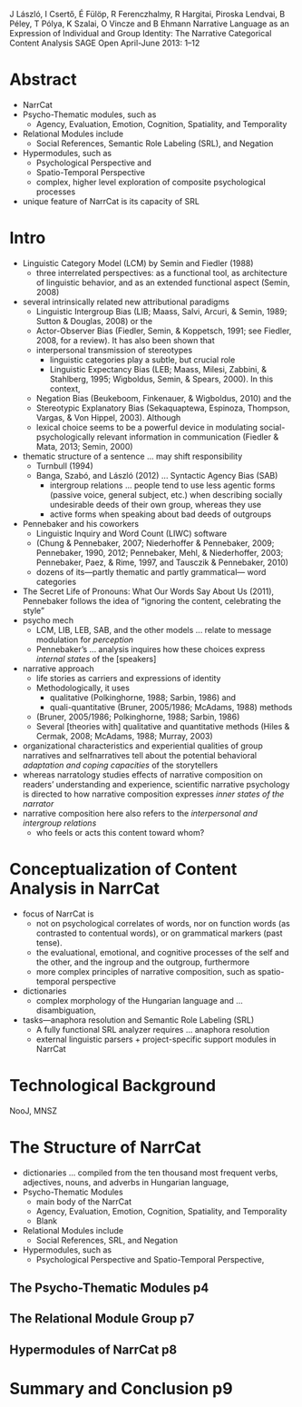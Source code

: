 J László, I Csertő, É Fülöp, R Ferenczhalmy, R Hargitai, Piroska Lendvai,
  B Péley, T Pólya, K Szalai, O Vincze and B Ehmann
Narrative Language as an Expression of Individual and Group Identity:
  The Narrative Categorical Content Analysis
SAGE Open April-June 2013: 1­–12

# Abstract

* NarrCat
* Psycho-Thematic modules, such as
  * Agency, Evaluation, Emotion, Cognition, Spatiality, and Temporality
* Relational Modules include
  * Social References, Semantic Role Labeling (SRL), and Negation
* Hypermodules, such as
  * Psychological Perspective and
  * Spatio-Temporal Perspective
  * complex, higher level exploration of composite psychological processes
* unique feature of NarrCat is its capacity of SRL

# Intro

* Linguistic Category Model (LCM) by Semin and Fiedler (1988)
  * three interrelated perspectives: as a functional tool, as architecture of
    linguistic behavior, and as an extended functional aspect (Semin, 2008)
* several intrinsically related new attributional paradigms
  * Linguistic Intergroup Bias (LIB; Maass, Salvi, Arcuri, & Semin, 1989;
      Sutton & Douglas, 2008) or the
  * Actor-Observer Bias (Fiedler, Semin, & Koppetsch, 1991; see Fiedler,
      2008, for a review). It has also been shown that
  * interpersonal transmission of stereotypes
    * linguistic categories play a subtle, but crucial role
    * Linguistic Expectancy Bias (LEB; Maass, Milesi, Zabbini, & Stahlberg,
      1995; Wigboldus, Semin, & Spears, 2000). In this context,
  * Negation Bias (Beukeboom, Finkenauer, & Wigboldus, 2010) and the
  * Stereotypic Explanatory Bias (Sekaquaptewa, Espinoza, Thompson, Vargas, &
    Von Hippel, 2003).  Although
  * lexical choice seems to be a powerful device in modulating
    social-psychologically relevant information in communication
    (Fiedler & Mata, 2013; Semin, 2000)
* thematic structure of a sentence ... may shift responsibility
  * Turnbull (1994)
  * Banga, Szabó, and László (2012) ... Syntactic Agency Bias (SAB)
    * intergroup relations ...  people tend to use less agentic forms (passive
      voice, general subject, etc.) when describing socially undesirable deeds
      of their own group, whereas they use
    * active forms when speaking about bad deeds of outgroups
* Pennebaker and his coworkers
  * Linguistic Inquiry and Word Count (LIWC) software
  * (Chung & Pennebaker, 2007; Niederhoffer & Pennebaker, 2009;
    Pennebaker, 1990, 2012; Pennebaker, Mehl, & Niederhoffer, 2003;
    Pennebaker, Paez, & Rime, 1997, and Tausczik & Pennebaker, 2010)
  * dozens of its—partly thematic and partly grammatical— word categories
* The Secret Life of Pronouns: What Our Words Say About Us (2011), Pennebaker
  follows the idea of “ignoring the content, celebrating the style”
* psycho mech
  * LCM, LIB, LEB, SAB, and the other models ... relate to message modulation
    for _perception_
  * Pennebaker’s ...  analysis inquires how these choices express _internal
    states_ of the [speakers]
* narrative approach
  * life stories as carriers and expressions of identity
  * Methodologically, it uses
    * qualitative (Polkinghorne, 1988; Sarbin, 1986) and
    * quali-quantitative (Bruner, 2005/1986; McAdams, 1988) methods
  * (Bruner, 2005/1986; Polkinghorne, 1988; Sarbin, 1986)
  * Several [theories with] qualitative and quantitative methods
    (Hiles & Cermak, 2008; McAdams, 1988; Murray, 2003)
* organizational characteristics and experiential qualities of group narratives
  and selfnarratives tell about the potential behavioral _adaptation and coping
  capacities_ of the storytellers
* whereas narratology studies effects of narrative composition on readers’
  understanding and experience, scientific narrative psychology is directed to
  how narrative composition expresses _inner states of the narrator_
* narrative composition here also refers to the _interpersonal and intergroup
  relations_
  * who feels or acts this content toward whom?

# Conceptualization of Content Analysis in NarrCat

* focus of NarrCat is
  * not on psychological correlates of words, nor on function words (as
    contrasted to contentual words), or on grammatical markers (past tense).
  * the evaluational, emotional, and cognitive processes of the self and the
    other, and the ingroup and the outgroup, furthermore
  * more complex principles of narrative composition,
    such as spatio-temporal perspective
* dictionaries
  * complex morphology of the Hungarian language and ...  disambiguation,
* tasks—anaphora resolution and Semantic Role Labeling (SRL)
  * A fully functional SRL analyzer requires ... anaphora resolution
  * external linguistic parsers + project-specific support modules in NarrCat

# Technological Background

NooJ, MNSZ

# The Structure of NarrCat

* dictionaries ... compiled from the ten thousand most frequent verbs,
  adjectives, nouns, and adverbs in Hungarian language,
* Psycho-Thematic Modules
  * main body of the NarrCat
  * Agency, Evaluation, Emotion, Cognition, Spatiality, and Temporality
  + Blank
* Relational Modules include
  * Social References, SRL, and Negation
* Hypermodules, such as
  * Psychological Perspective and Spatio-Temporal Perspective,

## The Psycho-Thematic Modules p4

## The Relational Module Group p7

## Hypermodules of NarrCat p8

# Summary and Conclusion p9
